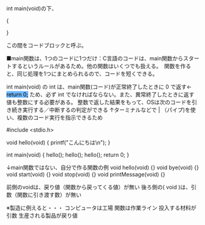 int main(void)の下、

{

}

この間をコードブロックと呼ぶ。 


■main関数は、1つのコードに1つだけ：C言語のコードは、main関数からスタートするというルールがあるため。他の関数はいくつでも扱える。　関数を作ると、同じ処理を1つにまとめられるので、コードを短くできる。

int main(void) の int は、main関数(コード)が正常終了したときに 0 で返す←<mark style="background: #70b8ff;"> return 0;</mark>
ため、必ず int でなければならない。また、異常終了したときに返す値も整数にする必要がある。
整数で返した結果をもって、OSは次のコードを引き続き実行する／中断するの判定ができる
↑ターミナルなどで | （パイプ)を使い、複数のコード実行を指示できるため

\#include <stdio.h>

void hello(void) {
    printf("こんにちは\n");
}

int main(void) {
    hello();
    hello();
    hello();
    return 0;
}


↓main関数ではない、自分で作る関数の例
void hello(void) {}
void bye(void) {}
void start(void) {}
void stop(void) {}
void printMessage(void) {}

前側のvoidは、戻り値（関数から戻ってくる値）が無い
後ろ側の( void )は、引数（関数に引き渡す数）が無い


※製造に例えると・・・
コンピュータは工場
関数は作業ライン
投入する材料が引数
生産される製品が戻り値

